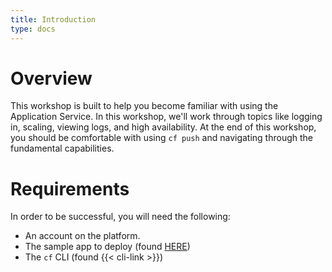 ```yaml
---
title: Introduction
type: docs
---
```


# Overview

This workshop is built to help you become familiar with using the Application Service. In this workshop, we'll work through topics like logging in, scaling, viewing logs, and high availability. At the end of this workshop, you should be comfortable with using `cf push` and navigating through the fundamental capabilities.

# Requirements
In order to be successful, you will need the following:
* An account on the platform.
* The sample app to deploy (found [HERE](/docs/pkg/attendees-sample-app.tgz))
* The `cf` CLI (found {{< cli-link >}})
